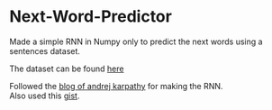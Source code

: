 # Next-Word-Predictor

Made a simple RNN in Numpy only to predict the next words using a sentences dataset.<br>

The dataset can be found [here](https://www.kaggle.com/datasets/swekerr/next-word-prediciton/data) <br>

Followed the [blog of andrej karpathy](https://karpathy.github.io/2015/05/21/rnn-effectiveness/) for making the RNN. <br>
Also used this [gist](https://gist.github.com/karpathy/d4dee566867f8291f086). <br>
